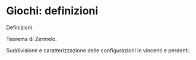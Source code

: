 # Giochi: definizioni

Definizioni.

Teorema di Zermelo.

Suddivisione e caratterizzazione delle configurazioni in vincenti e perdenti.

